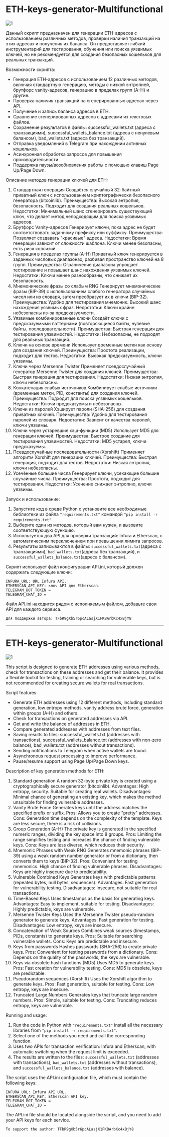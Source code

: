 # ETH-keys-generator-Multifunctional
![1](https://github.com/user-attachments/assets/e72d5fe2-0be9-47bf-bf7d-6dc03c550047)

Данный скрипт предназначен для генерации ETH-адресов с использованием различных методов, проверки наличия транзакций на этих адресах и получения их баланса. Он предоставляет гибкий инструментарий для тестирования, обучения или поиска уязвимых ключей, но не рекомендуется для создания безопасных кошельков для реальных транзакций.

Возможности скрипта:
- Генерация ETH-адресов с использованием 12 различных методов, включая стандартную генерацию, методы с низкой энтропией, брутфорс vanity-адресов, генерацию в пределах групп (A–H) и другие.
- Проверка наличия транзакций на сгенерированных адресах через API.
- Получение и запись баланса адресов в ETH.
- Сравнение сгенерированных адресов с адресами из текстовых файлов.
- Сохранение результатов в файлы: successful_wallets.txt (адреса с транзакциями), successful_wallets_balance.txt (адреса с ненулевым балансом), bad_wallets.txt (адреса без транзакций).
- Отправка уведомлений в Telegram при нахождении активных кошельков.
- Асинхронная обработка запросов для повышения производительности.
- Поддержка паузы/возобновления работы с помощью клавиш Page Up/Page Down.

Описание методов генерации ключей для ETH:
1. Стандартная генерация
Создаётся случайный 32-байтный приватный ключ с использованием криптографически безопасного генератора (bitcoinlib).
Преимущества: Высокая энтропия, безопасность. Подходит для создания реальных кошельков.
Недостатки: Минимальный шанс сгенерировать существующий ключ, что делает метод неподходящим для поиска уязвимых адресов.
2. Брутфорс Vanity-адресов
Генерирует ключи, пока адрес не будет соответствовать заданному префиксу или суффиксу.
Преимущества: Позволяет создавать "красивые" адреса.
Недостатки: Время генерации зависит от сложности шаблона. Ключи менее безопасны, есть риск коллизий.
3. Генерация в пределах группы (A–H)
Приватный ключ генерируется в заданных числовых диапазонах, разбивая пространство ключей на 8 групп.
Преимущества: Ограничение диапазона упрощает тестирование и повышает шанс нахождения уязвимых ключей.
Недостатки: Ключи менее разнообразны, что снижает их безопасность.
4. Мнемонические фразы со слабым RNG
Генерирует мнемонические фразы (BIP-39) с использованием слабого генератора случайных чисел или из словаря, затем преобразует их в ключи (BIP-32).
Преимущества: Удобно для тестирования мнемоник. Высокий шанс нахождения уязвимых фраз.
Недостатки: Ключи крайне небезопасны из-за предсказуемости.
5. Уязвимые комбинированные ключи
Создаёт ключи с предсказуемыми паттернами (повторяющиеся байты, нулевые байты, последовательности).
Преимущества: Быстрая генерация для тестирования уязвимостей.
Недостатки: Небезопасны, не подходят для реальных транзакций.
6. Ключи на основе времени
Использует временные метки как основу для создания ключей.
Преимущества: Простота реализации, подходит для тестов.
Недостатки: Высокая предсказуемость, ключи уязвимы.
7. Ключи через Mersenne Twister
Применяет псевдослучайный генератор Mersenne Twister для создания ключей.
Преимущества: Быстрая генерация для тестирования.
Недостатки: Низкая энтропия, ключи небезопасны.
8. Конкатенация слабых источников
Комбинирует слабые источники (временные метки, PID, константы) для создания ключей.
Преимущества: Подходит для поиска уязвимых кошельков.
Недостатки: Ключи предсказуемы и небезопасны.
9. Ключи из паролей
Хэширует пароли (SHA-256) для создания приватных ключей.
Преимущества: Удобно для тестирования паролей из словаря.
Недостатки: Зависит от качества паролей, ключи уязвимы.
10. Ключи через устаревшие хэш-функции (MD5)
Использует MD5 для генерации ключей.
Преимущества: Быстрое создание для тестирования уязвимостей.
Недостатки: MD5 устарел, ключи предсказуемы.
11. Псевдослучайные последовательности (Xorshift)
Применяет алгоритм Xorshift для генерации ключей.
Преимущества: Быстрая генерация, подходит для тестов.
Недостатки: Низкая энтропия, ключи небезопасны.
12. Усечённые большие числа
Генерирует ключи, усекающие большие случайные числа.
Преимущества: Простота, подходит для тестирования.
Недостатки: Усечение снижает энтропию, ключи уязвимы.

Запуск и использование:
1. Запустите код в среде Python с установите все необходимые библиотеки из файла ```"requirements.txt"``` командой ```"pip install -r requirements.txt"```.
2. Выберите один из методов, который вам нужен, и вызовите соответствующую функцию.
3. Используется два API для проверки транзакций: Infura и Etherscan, с автоматическим переключением при превышении лимита запросов.
4. Результаты записываются в файлы: ```successful_wallets.txt```(адреса с транзакциями), ```bad_wallets.txt```(адреса без транзакций), и ```successful_wallets_balance.txt```(адреса с балансом).

Скрипт использует файл конфигурации API.ini, который должен содержать следующие ключи:
```
INFURA_URL: URL Infura API.
ETHERSCAN_API_KEY: ключ API для Etherscan.
TELEGRAM_BOT_TOKEN = 
TELEGRAM_CHAT_ID = 
```
Файл API.ini находится рядом с исполняемым файлом, добавьте свои API для каждого сервиса. 

    Для поддержки автора: TFbR9gXb5r6pcALasjX1FKBArbKc4xBjY8
-------------------------------------------------------------------------------------------
# ETH-keys-generator-Multifunctional
![1](https://github.com/user-attachments/assets/e72d5fe2-0be9-47bf-bf7d-6dc03c550047)

This script is designed to generate ETH addresses using various methods, check for transactions on these addresses and get their balance. It provides a flexible toolkit for testing, training or searching for vulnerable keys, but is not recommended for creating secure wallets for real transactions.

Script features:
- Generate ETH addresses using 12 different methods, including standard generation, low entropy methods, vanity address brute force, generation within groups (A-H) and others.
- Check for transactions on generated addresses via API.
- Get and write the balance of addresses in ETH.
- Compare generated addresses with addresses from text files.
- Saving results to files: successful_wallets.txt (addresses with transactions), successful_wallets_balance.txt (addresses with non-zero balance), bad_wallets.txt (addresses without transactions).
- Sending notifications to Telegram when active wallets are found.
- Asynchronous request processing to improve performance.
- Pause/resume support using Page Up/Page Down keys.

Description of key generation methods for ETH:
1. Standard generation
A random 32-byte private key is created using a cryptographically secure generator (bitcoinlib).
Advantages: High entropy, security. Suitable for creating real wallets.
Disadvantages: Minimal chance of generating an existing key, which makes the method unsuitable for finding vulnerable addresses.
2. Vanity Brute Force
Generates keys until the address matches the specified prefix or suffix.
Pros: Allows you to create "pretty" addresses.
Cons: Generation time depends on the complexity of the template. Keys are less secure, there is a risk of collisions.
3. Group Generation (A–H)
The private key is generated in the specified numeric ranges, dividing the key space into 8 groups.
Pros: Limiting the range simplifies testing and increases the chance of finding vulnerable keys.
Cons: Keys are less diverse, which reduces their security.
4. Mnemonic Phrases with Weak RNG
Generates mnemonic phrases (BIP-39) using a weak random number generator or from a dictionary, then converts them to keys (BIP-32).
Pros: Convenient for testing mnemonics. High chance of finding vulnerable phrases.
Disadvantages: Keys are highly insecure due to predictability.
5. Vulnerable Combined Keys
Generates keys with predictable patterns (repeated bytes, null bytes, sequences).
Advantages: Fast generation for vulnerability testing.
Disadvantages: Insecure, not suitable for real transactions.
6. Time-Based Keys
Uses timestamps as the basis for generating keys.
Advantages: Easy to implement, suitable for testing.
Disadvantages: Highly predictable, keys are vulnerable.
7. Mersenne Twister Keys
Uses the Mersenne Twister pseudo-random generator to generate keys.
Advantages: Fast generation for testing.
Disadvantages: Low entropy, keys are insecure.
8. Concatenation of Weak Sources
Combines weak sources (timestamps, PIDs, constants) to generate keys.
Pros: Suitable for searching vulnerable wallets.
Cons: Keys are predictable and insecure.
9. Keys from passwords
Hashes passwords (SHA-256) to create private keys.
Pros: Convenient for testing passwords from a dictionary.
Cons: Depends on the quality of the passwords, the keys are vulnerable.
10. Keys via obsolete hash functions (MD5)
Uses MD5 to generate keys.
Pros: Fast creation for vulnerability testing.
Cons: MD5 is obsolete, keys are predictable.
11. Pseudorandom sequences (Xorshift)
Uses the Xorshift algorithm to generate keys.
Pros: Fast generation, suitable for testing.
Cons: Low entropy, keys are insecure.
12. Truncated Large Numbers
Generates keys that truncate large random numbers.
Pros: Simple, suitable for testing.
Cons: Truncating reduces entropy, keys are vulnerable.

Running and usage:
1. Run the code in Python with ```"requirements.txt"``` install all the necessary libraries from ```"pip install -r requirements.txt"```.
2. Select one of the methods you need and call the corresponding function.
3. Uses two APIs for transaction verification: Infura and Etherscan, with automatic switching when the request limit is exceeded.
4. The results are written to the files: ```successful_wallets.txt``` (addresses with transactions), ```bad_wallets.txt``` (addresses without transactions), and ```successful_wallets_balance.txt``` (addresses with balance).

The script uses the API.ini configuration file, which must contain the following keys:
```
INFURA_URL: Infura API URL.
ETHERSCAN_API_KEY: Etherscan API key.
TELEGRAM_BOT_TOKEN =
TELEGRAM_CHAT_ID =
```
The API.ini file should be located alongside the script, and you need to add your API keys for each service.

    To support the author: TFbR9gXb5r6pcALasjX1FKBArbKc4xBjY8

